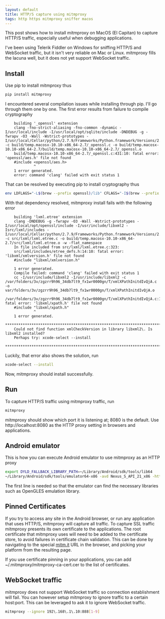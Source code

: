 ```yaml
---
layout: default
title: HTTP/S capture using mitmproxy
tags: http https mitmproxy sniffer macos
---
```


This post shows how to install mitmproxy on MacOS (El Capitan) to capture HTTP/S traffic, especially useful when debugging applications.

I've been using Telerik Fiddler on Windows for sniffing HTTP/S and WebSocket traffic, but it isn't very reliable on Mac or Linux. mitmproxy fills the lacuna well, but it does not yet support WebSocket traffic.

## Install

Use pip to install mitmproxy thus

```bash
pip install mitmproxy
```

I encountered several compilation issues while installing through pip. I'll go through them one by one. The first error results from failure to compile cryptography

```text
    building '_openssl' extension
    clang -fno-strict-aliasing -fno-common -dynamic -I/usr/local/include -I/usr/local/opt/sqlite/include -DNDEBUG -g -fwrapv -O3 -Wall -Wstrict-prototypes -I/usr/local/Cellar/python/2.7.9/Frameworks/Python.framework/Versions/2.7/include/python2.7 -c build/temp.macosx-10.10-x86_64-2.7/_openssl.c -o build/temp.macosx-10.10-x86_64-2.7/build/temp.macosx-10.10-x86_64-2.7/_openssl.o
    build/temp.macosx-10.10-x86_64-2.7/_openssl.c:431:10: fatal error: 'openssl/aes.h' file not found
    #include <openssl/aes.h>
             ^
    1 error generated.
    error: command 'clang' failed with exit status 1
```

That can be resolved by executing pip to install cryptography thus

```bash
env LDFLAGS="-L$(brew --prefix openssl)/lib" CFLAGS="-I$(brew --prefix openssl)/include" pip install mitmproxy
```

With that dependency resolved, mitmproxy install fails with the following error

```text
    building 'lxml.etree' extension
    clang -DNDEBUG -g -fwrapv -O3 -Wall -Wstrict-prototypes -I/usr/local/opt/openssl/include -I/usr/include/libxml2 -Isrc/lxml/includes -I/usr/local/Cellar/python/2.7.9/Frameworks/Python.framework/Versions/2.7/include/python2.7 -c src/lxml/lxml.etree.c -o build/temp.macosx-10.10-x86_64-2.7/src/lxml/lxml.etree.o -w -flat_namespace
    In file included from src/lxml/lxml.etree.c:323:
    src/lxml/includes/etree_defs.h:14:10: fatal error: 'libxml/xmlversion.h' file not found
    #include "libxml/xmlversion.h"
             ^
    1 error generated.
    Compile failed: command 'clang' failed with exit status 1
    cc -I/usr/include/libxml2 -I/usr/include/libxml2 -c /var/folders/3v/zgzrr9h96_34db7lt9_fx1wr0000gn/T/xmlXPathInitdIvQjA.c -o var/folders/3v/zgzrr9h96_34db7lt9_fx1wr0000gn/T/xmlXPathInitdIvQjA.o
    /var/folders/3v/zgzrr9h96_34db7lt9_fx1wr0000gn/T/xmlXPathInitdIvQjA.c:1:10: fatal error: 'libxml/xpath.h' file not found
    #include "libxml/xpath.h"
             ^
    1 error generated.
    *********************************************************************************
    Could not find function xmlCheckVersion in library libxml2\. Is libxml2 installed?
    Perhaps try: xcode-select --install
    *********************************************************************************
```

Luckily, that error also shows the solution, run

```bash
xcode-select --install
```

Now, mitmproxy should install successfully.

## Run

To capture HTTP/S traffic using mitmproxy traffic, run

```bash
mitmproxy
```

mitmproxy should show which port it is listening at; 8080 is the default. Use http://localhost:8080 as the HTTP proxy setting in browsers and applications.

## Android emulator

This is how you can execute Android emulator to use mitmproxy as an HTTP proxy

```bash
export DYLD_FALLBACK_LIBRARY_PATH=~/Library/Android/sdk/tools/lib64
~/Library/Android/sdk/tools/emulator64-x86 -avd Nexus_S_API_21_x86 -http-proxy http://localhost:8080
```

The first line is needed so that the emulator can find the necessary libraries such as OpenGLES emulation library.

## Pinned Certificates

If you try to access any site in the Android browser, or run any application that uses HTTP/S, mitmproxy will capture all traffic. To capture SSL traffic mitmproxy presents its own certificate to the applications. The root certificate that mitmproxy uses will need to be added to the certificate store, to avoid failures in certificate chain validation. This can be done by navigating to the special [mitm.it](http://mitm.it) URL in the browser, and picking your platform from the resulting page.

If you use certificate pinning in your applications, you can add ~/.mitmproxy/mitmproxy-ca-cert.cer to the list of certificates.

## WebSocket traffic

mitmproxy does not support WebSocket traffic so connection establishment will fail. You can however setup mitmproxy to ignore traffic to a certain host:port. This can be leveraged to ask it to ignore WebSocket traffic.

```bash
mitmproxy --ignore 192\.168\.1\.10:888[1-9]
```
